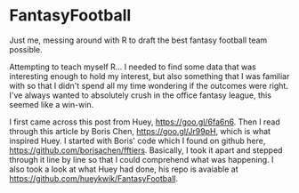 # FantasyFootball
Just me, messing around with R to draft the best fantasy football team possible.

Attempting to teach myself R... I needed to find some data that was interesting enough to hold my interest, but also something that I was familiar with so that I didn't spend all my time wondering if the outcomes were right. I've always wanted to absolutely crush in the office fantasy league, this seemed like a win-win.

I first came across this post from Huey, https://goo.gl/6fa6n6. Then I read through this article by Boris Chen, https://goo.gl/Jr99pH, which is what inspired Huey. I started with Boris' code which I found on github here, https://github.com/borisachen/fftiers. Basically, I took it apart and stepped through it line by line so that I could comprehend what was happening. I also took a look at what Huey had done, his repo is avaiable at https://github.com/hueykwik/FantasyFootball.
